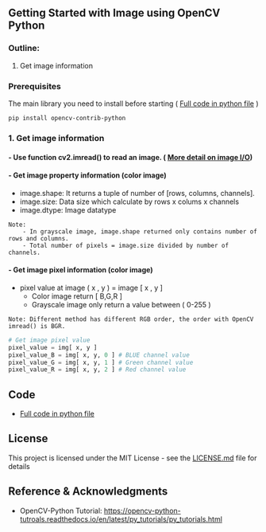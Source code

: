 ## Getting Started with Image using OpenCV Python

### Outline:
1. Get image information

### Prerequisites

The main library you need to install before starting ( [Full code in python file](https://github.com/Hank-Tsou/Computer-Vision-OpenCV-Python/blob/master/tutorials/Basic_Operation/Image_get_Info/image_get_info.py) )

```
pip install opencv-contrib-python
```

### 1. Get image information

#### - Use function cv2.imread() to read an image. ( [More detail on image I/O](https://github.com/Hank-Tsou/Computer-Vision-OpenCV-Python/tree/master/tutorials/Basic_Operation/Image_IO))

#### - Get image property information (color image)
  - image.shape:  It returns a tuple of number of [rows, columns, channels]. 
  - image.size: Data size which calculate by rows x colums x channels
  - image.dtype: Image datatype
```
Note: 
    - In grayscale image, image.shape returned only contains number of rows and columns.
    - Total number of pixels = image.size divided by number of channels.
```

#### - Get image pixel information (color image)
  - pixel value at image ( x , y ) = image [ x , y ]
    - Color image return [ B,G,R ]
    - Grayscale image only return a value between ( 0-255 )

```
Note: Different method has different RGB order, the order with OpenCV imread() is BGR.
```
```python
# Get image pixel value
pixel_value = img[ x, y ]
pixel_value_B = img[ x, y, 0 ] # BLUE channel value
pixel_value_G = img[ x, y, 1 ] # Green channel value
pixel_value_R = img[ x, y, 2 ] # Red channel value
```

## Code
- [Full code in python file](https://github.com/Hank-Tsou/Computer-Vision-OpenCV-Python/blob/master/tutorials/Basic_Operation/Image_get_Info/image_get_info.py)

## License

This project is licensed under the MIT License - see the [LICENSE.md](LICENSE.md) file for details

## Reference & Acknowledgments

* OpenCV-Python Tutorial: https://opencv-python-tutroals.readthedocs.io/en/latest/py_tutorials/py_tutorials.html
